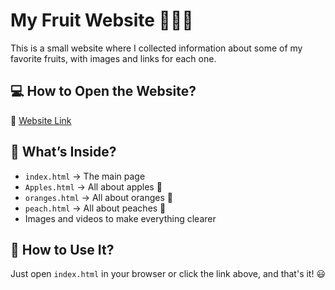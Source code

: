 # My Fruit Website 🍎🍊🍑  

This is a small website where I collected information about some of my favorite fruits, with images and links for each one.  

## 💻 How to Open the Website?  
🔗 [Website Link](https://lome5.github.io/university-lab-projects/)  

## 📂 What’s Inside?  
- `index.html` → The main page  
- `Apples.html` → All about apples 🍏  
- `oranges.html` → All about oranges 🍊  
- `peach.html` → All about peaches 🍑  
- Images and videos to make everything clearer  

## 🚀 How to Use It?  
Just open `index.html` in your browser or click the link above, and that's it! 😃  
